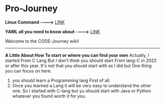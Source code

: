 # Pro-Journey
 

**Linux Command ---->** [LINK ](https://kinsta.com/blog/linux-commands/)

**YAML all you need to know about ---->** [LINK ](https://www.cloudbees.com/blog/yaml-tutorial-everything-you-need-get-started)


Welcome to the CODE-Journey wiki!
<hr>

**A Little About How To start or where you can find your own**
Actually, I started From C Lang But I don't think you should start From lang-C in 2022 or after this year. It's not that you should start with as I did but One thing you can focus on here.
1. you should learn a Programming lang First of all. 
2. Once you learned a Lang it will be very easy to understand the other one. So I started with C-lang but yu should start with Java or Python whatever you found worth it for you.


